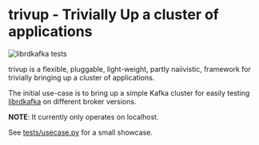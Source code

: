 trivup - Trivially Up a cluster of applications
===============================================

![librdkafka tests](https://github.com/edenhill/trivup/raw/master/.librdkafka_tests.png)

trivup is a flexible, pluggable, light-weight, partly naiivistic, framework
for trivially bringing up a cluster of applications.

The initial use-case is to bring up a simple Kafka cluster for easily testing
[librdkafka](https://github.com/edenhill/librdkafka) on different
broker versions.

**NOTE**: It currently only operates on localhost.


See [tests/usecase.py](tests/usecase.py) for a small showcase.
